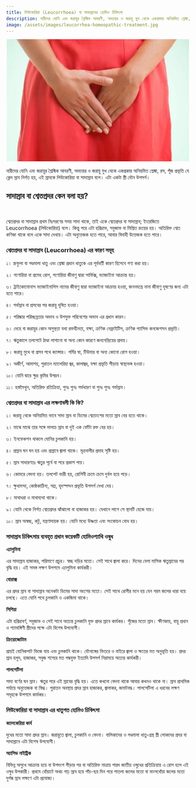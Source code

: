 ```yaml
---
title: লিউকোরিয়া (Leucorrhoea) বা সাদাস্রাবের হোমিও চিকিৎসা
description: নারীদের যোনি এবং জরায়ুর শ্লৈষ্মিক আবরণী, অভ্যন্তর ও জরায়ু মুখ থেকে একপ্রকার অনিয়মিত শ্লেষ্মা, রস, পূঁজ প্রভৃতি যে ক্লেদ স্রাব নির্গত হয়, এই স্রাবকে লিউকোরিয়া বা সাদাস্রাব বলে। এটা একটা স্ত্রী যৌন উপসর্গ।
image: /assets/images/leucorrhea-homeopathic-treatment.jpg
---
```

![লিউকোরিয়া (Leucorrhoea) বা সাদাস্রাবের হোমিও চিকিৎসা](/assets/images/leucorrhea-homeopathic-treatment.jpg)

<p>নারীদের যোনি এবং জরায়ুর শ্লৈষ্মিক আবরণী, অভ্যন্তর ও জরায়ু মুখ থেকে একপ্রকার অনিয়মিত শ্লেষ্মা, রস, পূঁজ প্রভৃতি যে ক্লেদ স্রাব নির্গত হয়, এই স্রাবকে লিউকোরিয়া বা সাদাস্রাব বলে। এটা একটা স্ত্রী যৌন উপসর্গ।</p>

## সাদাস্রাব বা শ্বেতপ্রদর কেন বলা হয়?
<br>
<p>শ্বেতপ্রদর বা সাদাস্রাব প্রথম নিঃসরণের সময় সাদা থাকে, তাই একে শ্বেতপ্রদর বা সাদাস্রাব; ইংরেজিতে Leucorrhoea (লিউকোরিয়া) বলে। কিন্তু পরে এটা হরিদ্রাভ, সবুজাভ বা মিশ্রিত রংয়ের হয়। অতিরিক্ত শ্বেত কণিকা থাকে বলে একে সাদা দেখায়। এটা অনুত্তেজক হতে পারে, আবার বিদাহী উত্তেজক হতে পারে।</p>

<h3>শ্বেতপ্রদর বা সাদাস্রাব (Leucorrhoea) এর কারণ সমূহ</h3>

<p>১। স্ক্রফুলা বা গণ্ডমালা ধাতু এবং শ্লেষ্মা প্রধান ধাতুকে এর পূর্ববর্তী কারণ হিসেবে গণ্য করা হয়।</p>

<p>২। গণোরিয়া বা প্রমেহ রোগ, গণোরিয়া জীবাণু দ্বারা সার্ভিক্স, ভ্যাজাইনা আক্রান্ত হয়।</p>

<p>৩। ট্রাইকোমোনাস ভ্যাজাইনালিস নামের জীবাণু দ্বারা ভ্যাজাইনা আক্রান্ত হওয়া, জননযন্ত্রে নানা জীবাণু দূষণের জন্য এটা হতে পারে।</p>

<p>৪। গর্ভস্রাব বা প্রসবের পর জরায়ু দূষিত হওয়া।</p>

<p>৫। পরিষ্কার পরিচ্ছন্নতার অভাব ও উপযুক্ত পরিবেশের অভাব এর প্রধান কারন।</p>

<p>৬। দেহে বা জরায়ুর কোন অসুস্থতা যথা রক্তহীনতা, যক্ষা, ক্রণিক নেফ্রাইটিস, ক্রণিক প্যাসিভ কনজেশসন প্রভৃতি।</p>

<p>৭। ঋতুকালে তলপেটে ঠাণ্ডা লাগানো বা অন্য কোন কারণে জননেন্দ্রিয়ের প্রদাহ।</p>

<p>৮। জরায়ু মুখে বা প্রসব পথে ক্যান্সার। গর্মির ঘা, টিউমার বা অন্য কোনো রোগ হওয়া।</p>

<p>৯। অজীর্ণ, আমাশয়, পুরাতন ম্যালেরিয়া জ্বর, কালাজ্বর, যক্ষা প্রভৃতি পীড়ায় স্বাস্থ্যভঙ্গ হওয়া।</p>

<p>১০। যোনি দ্বারে ক্ষুদ্র কৃমির উপদ্রব।</p>

<p>১১। হস্তমৈথুন, অতিরিক্ত রতিক্রিয়া, পুনঃ পুনঃ গর্ভধারণ বা পুনঃ পুনঃ গর্ভস্রাব।</p>

<h3>শ্বেতপ্রদর বা সাদাস্রাব এর লক্ষণাবলী কি কি?</h3>

<p>১। জরায়ু থেকে অনিয়মিত ভাবে সাদা স্রাব বা ডিমের শ্বেতাংশের মতো স্রাব বের হতে থাকে।</p>

<p>২। মাঝে মাঝে তার সঙ্গে লালচে স্রাব বা দুই এক ফোঁটা রক্ত বের হয়।</p>

<p>৩। ইনফেকশন থাকলে যোনির চুলকানি হয়।</p>

<p>৪। প্রস্রাব ঘন ঘন হয় এবং প্রস্রাবে জ্বালা থাকে। মূত্রনালীর প্রদাহ সৃষ্টি হয়।</p>

<p>৫। স্রাব সাধারণতঃ ঋতুর পূর্বে বা পরে প্রকাশ পায়।</p>

<p>৬। কোমরে বেদনা হয়। তলপেট ভারী হয়, রোগিনী ক্রমে ক্রমে দুর্বল হয়ে পড়ে।</p>

<p>৭। ক্ষুধামন্দা, কোষ্ঠকাঠিন্য, অম্ল, হৃদস্পন্দন প্রভৃতি উপসর্গ দেখা দেয়।</p>

<p>৮। মাথাধরা ও মাথাব্যথা থাকে।</p>

<p>৯। যোনি থেকে নির্গত শ্বেতপ্রদর ঝাঁঝালো বা হাজাকর হয়। যেখানে লাগে সে স্থানটি হেজে যায়।</p>

<p>১০। স্রাব অস্বচ্ছ, কটু, যন্ত্রণাদায়ক হয়। যোনি মধ্যে উষ্ণতা এবং সংকোচন বোধ হয়।</p>

<h3>সাদাস্রাব চিকিৎসায় ব্যবহৃত প্রধান কয়েকটি হোমিওপ্যাথি ওষুধ</h3>

<p><strong>এ্যালুমিনা</strong></p>

<p>এর সাদাস্রাব হাজাকর, পরিমাণে প্রচুর। স্বচ্ছ দড়ির মতো। সেই সাথে জ্বালা করে। দিনের বেলা মাসিক ঋতুস্রাবের পর বৃদ্ধি হয়। এই সমস্ত লক্ষণ উপশমে এ্যালুমিনা কার্যকরী।</p>

<p><strong>বোরাক্স</strong></p>

<p>এর প্রদর স্রাব বা সাদাস্রাব অনেকটা ডিমের সাদা অংশের মতো। সেই সাথে রোগীর মনে হয় যেন গরম জলের ধারা বয়ে চলছে। এতে যোনি পথে চুলকানি ও একজিমা থাকে।</p>

<p><strong>সিপিয়া</strong></p>

<p>এটা হরিদ্রাবর্ণ, সবুজাভ ও সেই সাথে অত্যন্ত চুলকানি যুক্ত প্রদর স্রাবে কার্যকর। পুঁজের মতো স্রাব। ক্ষীণকায়, বায়ু প্রধান ও শ্যামাঙ্গিণী স্ত্রীদের পক্ষে এটা বিশেষ উপযোগী।</p>

<p><strong>ক্রিয়োজোটাম</strong></p>

<p>প্রায়ই যোনিকপাট ভিজে যায় এবং চুলকানি থাকে। যৌনাঙ্গের ভিতরে ও বাইরে জ্বালা ও ক্ষতের মত অনুভূতি হয়। প্রদর স্রাব হলুদ, হাজাকর, সবুজ শস্যের মত গন্ধযুক্ত ইত্যাদি উপসর্গ নিরাময়ে অত্যন্ত কার্যকরী।</p>

<p><strong>পালসেটিলা</strong></p>

<p>সাদা বর্ণের ঘন স্রাব। ঋতুর পরে এই স্রাবের বৃদ্ধি হয়। এতে কখনো বেদনা থাকে আবার কখনও থাকে না। স্রাব প্রাথমিক পর্যায়ে অনুত্তেজক বা স্নিগ্ধ। পুরাতন অবস্থায় প্রদর স্রাব হাজাকর, জ্বালাকর, জমাটবদ্ধ। পালসেটিলা এ ধরনের লক্ষণ সমূহকে উপশমে কার্যকর।</p>

<h3>লিউকোরিয়া বা সাদাস্রাব এর ধাতুগত হোমিও চিকিৎসা</h3>

<p><strong>ক্যালকেরিয়া কার্ব</strong></p>

<p>দুধের মতো সাদা প্রদর স্রাব। জরায়ুতে জ্বালা, চুলকানি ও বেদনা। বালিকাদের ও গণ্ডমালা ধাতু-গ্রস্থ স্ত্রী লোকদের প্রদর বা সাদাস্রাবে এটা বিশেষ উপযোগী।</p>

<p><strong>অ্যাসিড নাইট্রিক</strong></p>

<p>বিভিন্ন অসুখে আক্রান্ত হয়ে বা উপদংশ পীড়ার পর বা অতিরিক্ত মাত্রায় পারদ জাতীয় ওষুধের প্রতিক্রিয়ায় এ রোগ হলে এই ওষুধ উপকারী। প্রথমে ধোঁয়াটে অথচ গাঢ় স্রাব হয়ে পাঁচ-ছয় দিন পরে পাতলা জলের মতো বা মাংসধোঁয়া জলের মতো দুর্গন্ধ স্রাব লক্ষণে এটা প্রযোজ্য।</p>

